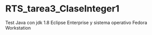 # RTS_tarea3_ClaseInteger1
Test Java con jdk 1.8 Eclipse Enterprise  y sistema operativo Fedora Workstation
